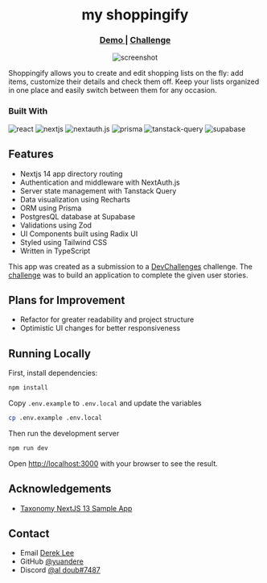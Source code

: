 <h1 align="center">my shoppingify</h1>

<div align="center">
  <h3>
    <a href="https://my-shoppingify.vercel.app">
      Demo
    </a>
    <span> | </span>
    <a href="https://legacy.devchallenges.io/challenges/mGd5VpbO4JnzU6I9l96x">
      Challenge
    </a>
  </h3>
</div>

<p align="center">
  <img alt="screenshot" src="https://github.com/yuandere/my-shoppingify/assets/22509961/a08d63f4-46b9-410d-b5d9-cc3e5b8b7818">
</p>

Shoppingify allows you to create and edit shopping lists on the fly: add items, customize their details and check them off. Keep your lists organized in one place and easily switch between them for any occasion.

### Built With

![react](https://img.shields.io/badge/React-61DAFB.svg?style=for-the-badge&logo=React&logoColor=black)
![nextjs](https://img.shields.io/badge/NextJS-grey?style=for-the-badge&logo=nextdotjs&logoColor=black)
![nextauth.js](https://img.shields.io/badge/nextauthjs-green?style=for-the-badge&logo=React&logoColor=black)
![prisma](https://img.shields.io/badge/prisma-blue?style=for-the-badge&logo=prisma&logoColor=black)
![tanstack-query](https://img.shields.io/badge/tanstack%20query-gold?style=for-the-badge&logo=reactquery&logoColor=black)
![supabase](https://img.shields.io/badge/supabase-red?style=for-the-badge&logo=supabase&logoColor=black)

## Features

 - Nextjs 14 app directory routing
 - Authentication and middleware with NextAuth.js
 - Server state management with Tanstack Query
 - Data visualization using Recharts
 - ORM using Prisma
 - PostgresQL database at Supabase
 - Validations using Zod
 - UI Components built using Radix UI
 - Styled using Tailwind CSS
 - Written in TypeScript

 This app was created as a submission to a [DevChallenges](https://devchallenges.io) challenge. The [challenge](https://legacy.devchallenges.io/challenges/mGd5VpbO4JnzU6I9l96x) was to build an application to complete the given user stories.

## Plans for Improvement

- Refactor for greater readability and project structure
- Optimistic UI changes for better responsiveness

## Running Locally

First, install dependencies:

```bash
npm install
```

Copy `.env.example` to `.env.local` and update the variables

```bash
cp .env.example .env.local
```

Then run the development server

```bash
npm run dev
```

Open [http://localhost:3000](http://localhost:3000) with your browser to see the result.


## Acknowledgements

<!-- This section should list any articles or add-ons/plugins that helps you to complete the project. This is optional but it will help you in the future. For example -->

- [Taxonomy NextJS 13 Sample App](https://github.com/shadcn-ui/taxonomy)

## Contact

- Email [Derek Lee](mailto:derek.lee881@gmail.com)
- GitHub [@yuandere](https://github.com/yuandere)
- Discord [@al doub#7487](https://discordapp.com)
